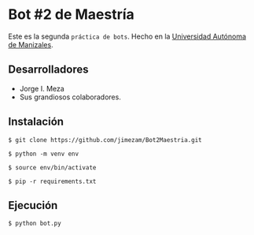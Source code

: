 # Bot #2 de Maestría

Este es la segunda `práctica de bots`.  Hecho en la [Universidad Autónoma de Manizales](https://www.autonoma.edu.co/).

## Desarrolladores

- Jorge I. Meza
- Sus grandiosos colaboradores.

## Instalación

```
$ git clone https://github.com/jimezam/Bot2Maestria.git

$ python -m venv env

$ source env/bin/activate

$ pip -r requirements.txt
```

## Ejecución

```
$ python bot.py
```